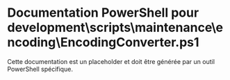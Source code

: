 # Documentation PowerShell pour development\scripts\maintenance\encoding\EncodingConverter.ps1

Cette documentation est un placeholder et doit être générée par un outil PowerShell spécifique.
